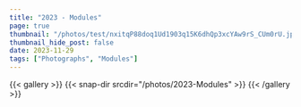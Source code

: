 ```yaml
---
title: "2023 - Modules"
page: true
thumbnail: "/photos/test/nxitqP88doq1Ud1903q15K6dhQp3xcYAw9rS_CUm0rU.jpg"
thumbnail_hide_post: false
date: 2023-11-29
tags: ["Photographs", "Modules"]
---
```



{{< gallery >}}
  {{< snap-dir srcdir="/photos/2023-Modules" >}}
{{< /gallery >}}
